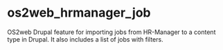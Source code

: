 os2web_hrmanager_job
====================

OS2web Drupal feature for importing jobs from HR-Manager to a content type in Drupal. It also includes a list of jobs with filters.
